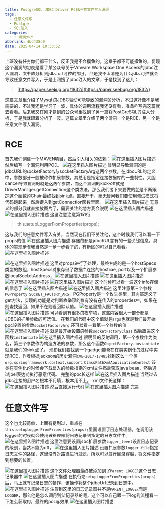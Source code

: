 ```yaml
---
title: PostgreSQL JDBC Driver RCE&任意文件写入漏洞
tags:
  - 任意文件写
  - Postgre
  - SQL注入
categories:
  - - 漏洞分析
abbrlink: dbd438c0
date: 2025-04-14 10:33:52
---
```



上班没有任务你们都干什么，反正我是不会摸鱼的，这辈子都不可能摸鱼的，复现这个漏洞的初衷是看了某公众号关于Vmware Workspace One Access的jdbc注入漏洞，文中值分析到jdbc url可控的部分，但是我不太清楚为什么jdbc可控就会导致任意文件写入，于是上网搜了jdbc注入的文章，于是找到了这儿：
<!--more-->
> [https://paper.seebug.org/1832/](https://paper.seebug.org/1832/)

这篇文章里介绍了Mysql 的JDBC驱动可能导致的漏洞的分析，不过这好像不是我需要的，不过我还是学习了一波，具体的调用流程我还没有看，准备咋写完这篇就去看看。后来我又在刚才提到的公众号里找到了另一篇将PostGreSQL的注入分析，于是我就跟着分析了一波。这篇文章里介绍了两个漏洞一个是RCE，另一个是任意文件写入漏洞。
# RCE
首先我们创建一个MAVEN项目，然后引入相关的依赖：
![在这里插入图片描述](https://i-blog.csdnimg.cn/blog_migrate/5ced078929b993db8057524c1e367ab0.png)
然后编写一个漏洞利用POC。
![在这里插入图片描述](https://i-blog.csdnimg.cn/blog_migrate/32449109031c3fc2a331e246a6cacf49.png)
很明显导致漏洞的是jdbcURL的socketFactory与socketFactoryArg这两个参数，在jdbcURL的定义中，参数部分一般被称作扩展参数，其总用是指定连接数据库的一些特性。大胆cancel导致漏洞的就是这两个参数，而这个漏洞的kick-off就是DriverManager.getConnection这个类方法。那么我们接下来要做的就是不断跟踪这个函数的Chain最终找到sink点。直接开干，毫无疑问我们要使用调试模式将代码跑起来，然后键入到getConnection函数里面。
![在这里插入图片描述](https://i-blog.csdnimg.cn/blog_migrate/064c6d4ca7a7331a6e695e5d01c6a6d2.png)
无意义的部分我就直接放图片了，需要关注的地方我会说明
![在这里插入图片描述](https://i-blog.csdnimg.cn/blog_migrate/7392fcc25dc3f316af36782dc20f0293.png)
![在这里插入图片描述](https://i-blog.csdnimg.cn/blog_migrate/ccbaeb08422697f7a4fb4670f23057dd.png)
这里注意注意第151行
> this.setupLoggerFromProperties(props);

这与我们的任意文件写入有关，当然现在我们不关注他，这个时候我们可以看一下props的值
![在这里插入图片描述](https://i-blog.csdnimg.cn/blog_migrate/ab3aaf9cdbd7f4e7a764c52c68ff5b62.png)
存储的都是jdbcRUL含有的一些关键信息，具体的实现步骤我当然是一步一步看了的，有新区的可以自己看看。
![在这里插入图片描述](https://i-blog.csdnimg.cn/blog_migrate/d9714883310a8c2d83f1b6538fcdf8b6.png)

![在这里插入图片描述](https://i-blog.csdnimg.cn/blog_migrate/9c41a90e6a0b2680b1ba52b62aa8cff6.png)
这里对props进行了处理，最终生成的是一个hostSpecs类型的数组，hostSpecs对象存储了数据库连接的hostnae, port以及一个扩展参数localSocketAddress，
![在这里插入图片描述](https://i-blog.csdnimg.cn/blog_migrate/8e662319025a149bd51fcb4a54792ca8.png)
![在这里插入图片描述](https://i-blog.csdnimg.cn/blog_migrate/371c3ab18de2f8e22781466536dc56e4.png)
![在这里插入图片描述](https://i-blog.csdnimg.cn/blog_migrate/dd9ed18eb4931c726f21b622b0886322.png)
![在这里插入图片描述](https://i-blog.csdnimg.cn/blog_migrate/6ac4cbac510fe44fe69ab979e601d56d.png)
这个时候可以看一波这个info存储的信息了
![在这里插入图片描述](https://i-blog.csdnimg.cn/blog_migrate/403ae02a564320dedc0f27f2c54d2a05.png)
![在这里插入图片描述](https://i-blog.csdnimg.cn/blog_migrate/df2ae255020b698ba90dea5bf60ce140.png)
这里注意第三个参数`PGProperty.SOCKET_FACTORY_ARG`，PGProperty是一个枚举类型，其内部定义了get方法，实现的功能是对判断枚举项的值有没有在传入的properties中，如果在则查找返回，如果不在则返回默认值。
![在这里插入图片描述](https://i-blog.csdnimg.cn/blog_migrate/7ce33e988bcb94a35fd158b484e500f9.png)
![在这里插入图片描述](https://i-blog.csdnimg.cn/blog_migrate/1a4f33fffdfd9632bb4a02a46150e3ae.png)
可以看到有很多的枚举项，这些内容很大一部分都是JDBC的扩展参数的可选值。
在我们的代码中这个值就是`args`也就是我们最开始poc设置的参数`socketFactoryArg`
还可以看一看第一个参数的值
![在这里插入图片描述](https://i-blog.csdnimg.cn/blog_migrate/56340d55a62456873cb62038ab7c52f3.png)
就是最开始设置的参数`socketFactoryClass`
然后跟进这个函数`instantiate`
![在这里插入图片描述](https://i-blog.csdnimg.cn/blog_migrate/90be4014a268634cde7e700a2425fda1.png)
很明显的反射调用，第一个参数作为类名，第三个参数作为构造方法的参数，那么这个函数`ObjectFactory.instantiate`就是我们的sink点了。
现在我们要找到一个gadget能够在在类实例化的过程中实现RCE，作者根据jackson的历史漏洞`CVE-2017-17485`找到这么一个类
`org.springframework.context.support.ClassPathXmlApplicationContext` 该类在实例化的时候会下载出入的参数指定的xml文件然后获取java bean，然后通过jpel表达式执行恶意代码。
完整的poc长这样
![在这里插入图片描述](https://i-blog.csdnimg.cn/blog_migrate/2281dffccbdcbb3e7ef26beb6c41b4d6.png)
当然过去jdbc连接的用户名根本不用填，根本用不上。
xml文件长这样：
![在这里插入图片描述](https://i-blog.csdnimg.cn/blog_migrate/d32339c5218d29b8d0b34a29ee52d131.png)
然后直接运行代码
![在这里插入图片描述](https://i-blog.csdnimg.cn/blog_migrate/f5ff4c93c580108a6d0240e6a85db852.png)
完美
# 任意文件写
这个也比较简单，上面有提到过，重点在`this.setupLoggerFromProperties(props);`里面设置了日志处理器，在调用该logger的时候就会使用该处理器将日志记录到指定的日志文件中。
![在这里插入图片描述](https://i-blog.csdnimg.cn/blog_migrate/2163e134a61bb522243e3e445f0eeca2.png)
这里注意要设置jdbc扩展参数`logger_level`设置日志记录的级别，当然不能为off，
![在这里插入图片描述](https://i-blog.csdnimg.cn/blog_migrate/829303d5d04f95aadbb7c8cb22f66df3.png)
设置扩展参数`logger_file`指定日志文件的路径，这里没有对路径进行过滤，所以可以进行目录穿越，将文件指定到想要的位置。

![在这里插入图片描述](https://i-blog.csdnimg.cn/blog_migrate/763faa16a6ecaf5bf292864d963eb372.png)
这个文件处理器最终被添加到了`Parent_LOGGER`这个日志记录器中
![在这里插入图片描述](https://i-blog.csdnimg.cn/blog_migrate/a9a2b6ea66b5222132b9b34ef86ba49e.png)
在执行完`setupLoggerFromProperties(props)`后，马上就有记录日志的操作，该操作将整个jdbcUrl记录到日志中。
![在这里插入图片描述](https://i-blog.csdnimg.cn/blog_migrate/10dcb0eb1dd3852c53c60fd860fbd202.png)
注意到这里的日志记录器并不是`PARENT_LOGGER`而是`LOGGER`，那么他是怎么调用到父记录器的呢，这个可以自己跟一下log的流程看一下怎么获取的，最终的poc与效果
![在这里插入图片描述](https://i-blog.csdnimg.cn/blog_migrate/1f0bd72347a1eb74e185be6a2a08c8f9.png)


























